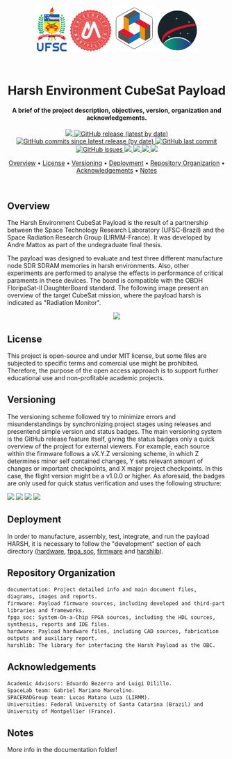 <p align="center">
  <img width="15%" src="https://github.com/andrempmattos/HARSH/blob/master/documentation/figures/ufsc_logo.png">
  <img width="19%" src="https://github.com/andrempmattos/HARSH/blob/master/documentation/figures/um_logo.png">
  <img width="19%" src="https://github.com/andrempmattos/HARSH/blob/master/documentation/figures/lirmm_logo.png">
  <img width="19%" src="https://github.com/andrempmattos/HARSH/blob/master/documentation/figures/spacelab_logo.png">
</p>
<br>
<h1 align="center">
  Harsh Environment CubeSat Payload
</h1>

<h4 align="center">A brief of the project description, objectives, version, organization and acknowledgements.</h4>

<p align="center">
  <a href="https://github.com/spacelab-ufsc/spacelab#versioning">
    <img src="https://img.shields.io/badge/status-under%20testing-yellow?style=for-the-badge">
  </a>
  <a href="https://github.com/andrempmattos/harsh-payload/releases">
    <img alt="GitHub release (latest by date)" src="https://img.shields.io/github/v/release/andrempmattos/harsh-payload?style=for-the-badge">
  </a>
  <a href="https://github.com/andrempmattos/harsh-payload/releases">
    <img alt="GitHub commits since latest release (by date)" src="https://img.shields.io/github/commits-since/andrempmattos/harsh-payload/latest?style=for-the-badge">
  </a>
  <a href="https://github.com/andrempmattos/harsh-payload/commits/master">
    <img alt="GitHub last commit" src="https://img.shields.io/github/last-commit/andrempmattos/harsh-payload?style=for-the-badge">
  </a>
  <a href="https://github.com/andrempmattos/harsh-payload/issues">
    <img alt="GitHub issues" src="https://img.shields.io/github/issues/andrempmattos/harsh-payload?style=for-the-badge">
  </a>
  <a href="#license">
    <img src="https://img.shields.io/badge/license-mit-lightgray?style=for-the-badge">
  </a>
  <a href="https://spacelab.ufsc.br">
    <img src="https://img.shields.io/badge/sourced%20by-SpaceLab-blue?style=for-the-badge">
  </a>
  <a href="http://www.lirmm.fr/">
    <img src="https://img.shields.io/badge/sourced%20by-LIRMM-red?style=for-the-badge">
  </a>
  <a href="https://github.com/andrempmattos/HARSH/tree/master/documentation">
    <img src="https://img.shields.io/badge/for%20more-here-lightgray?style=for-the-badge">
  </a>
</p>

<p align="center">
  	<a href="#overview">Overview</a> •
  	<a href="#license">License</a> •
  	<a href="#versioning">Versioning</a> •
  	<a href="#deployment">Deployment</a> •
  	<a href="#repository-organization">Repository Organizarion</a> •
  	<a href="#acknowledgements">Acknowledgements</a> •
  	<a href="#notes">Notes</a>
</p>

<br>

## Overview

The Harsh Environment CubeSat Payload is the result of a partnership between the Space Technology Research Laboratory (UFSC-Brazil) and the Space Radiation Research Group (LIRMM-France). It was developed by Andre Mattos as part of the undegraduate final thesis. 

The payload was designed to evaluate and test three different manufacture node SDR SDRAM memories in harsh environments. Also, other experiments are performed to analyse the effects in performance of critical paraments in these devices. The board is compatible with the OBDH FloripaSat-II DaughterBoard standard. The following image present an overview of the target CubeSat mission, where the payload harsh is indicated as "Radiation Monitor".

<p align="center">
  <img width="70%" src="https://github.com/andrempmattos/harsh-payload/blob/master/documentation/figures/exploded_view.png">
</p>


## License

This project is open-source and under MIT license, but some files are subjected to specific terms and comercial use might be prohibited. Therefore, the purpose of the open access approach is to support further educational use and non-profitable academic projects.  

## Versioning

The versioning scheme followed try to minimize errors and misunderstandings by synchronizing project stages using releases and presentend simple version and status badges. The main versioning system is the GitHub release feature itself, giving the status badges only a quick overview of the project for external viewers. For example, each source within the firmware follows a vX.Y.Z versioning scheme, in which Z determines minor self contained changes, Y sets relevant amount of changes or important checkpoints, and X major project checkpoints. In this case, the flight version might be a v1.0.0 or higher. As aforesaid, the badges are only used for quick status verification and uses the following structure:

<img src="https://img.shields.io/badge/status-in%20development-red?style=for-the-badge">
<img src="https://img.shields.io/badge/status-under%20testing-yellow?style=for-the-badge">
<img src="https://img.shields.io/badge/status-flight%20ready-green?style=for-the-badge">
<img src="https://img.shields.io/badge/status-in--orbit%20validated-blue?style=for-the-badge">

## Deployment

In order to manufacture, assembly, test, integrate, and run the payload HARSH, it is necessary to follow the "development" section of each directory ([hardware](https://github.com/andrempmattos/harsh-payload/tree/master/hardware#development), [fpga_soc](https://github.com/andrempmattos/harsh-payload/tree/master/firmware#development), [firmware](https://github.com/andrempmattos/harsh-payload/tree/master/fpga_soc#development) and [harshlib](https://github.com/andrempmattos/harsh-payload/tree/master/harshlib#development)).

## Repository Organization

```
documentation: Project detailed info and main document files, diagrams, images and reports.
firmware: Payload firmware sources, including developed and third-part libraries and frameworks.
fpga_soc: System-On-a-Chip FPGA sources, including the HDL sources, synthesis, reports and IDE files.
hardware: Payload hardware files, including CAD sources, fabrication outputs and auxiliary report. 
harshlib: The library for interfacing the Harsh Payload as the OBC.
```

## Acknowledgements

```
Academic Advisors: Eduardo Bezerra and Luigi Dilillo.
SpaceLab team: Gabriel Mariano Marcelino.
SPACERADGroup team: Lucas Matana Luza (LIRMM).
Universities: Federal University of Santa Catarina (Brazil) and University of Montpellier (France).
```

## Notes

More info in the documentation folder!




